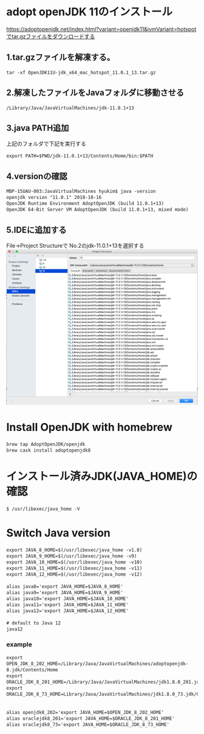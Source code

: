 # adopt openJDK 11のインストール
https://adoptopenjdk.net/index.html?variant=openjdk11&jvmVariant=hotspotでtar.gzファイルをダウンロードする

## 1.tar.gzファイルを解凍する。
```
tar -xf OpenJDK11U-jdk_x64_mac_hotspot_11.0.1_13.tar.gz
```

## 2.解凍したファイルをJavaフォルダに移動させる
```
/Library/Java/JavaVirtualMachines/jdk-11.0.1+13
```

## 3.java PATH追加
上記のフォルダで下記を実行する
```
export PATH=$PWD/jdk-11.0.1+13/Contents/Home/bin:$PATH
```

## 4.versionの確認
```
MBP-15UAU-003:JavaVirtualMachines hyukim$ java -version
openjdk version "11.0.1" 2018-10-16
OpenJDK Runtime Environment AdoptOpenJDK (build 11.0.1+13)
OpenJDK 64-Bit Server VM AdoptOpenJDK (build 11.0.1+13, mixed mode)
```

## 5.IDEに追加する
File→Project Structureで
No.2のjdk-11.0.1+13を選択する
![](https://github.com/buzzricksons/til/blob/master/_Image/_設定まとめ/jdk11.png)

# Install OpenJDK with homebrew
```Shell
brew tap AdoptOpenJDK/openjdk
brew cask install adoptopenjdk8
```

# インストール済みJDK(JAVA_HOME)の確認
```Shell
$ /usr/libexec/java_home -V
```

# Switch Java version
```
export JAVA_8_HOME=$(/usr/libexec/java_home -v1.8)
export JAVA_9_HOME=$(/usr/libexec/java_home -v9)
export JAVA_10_HOME=$(/usr/libexec/java_home -v10)
export JAVA_11_HOME=$(/usr/libexec/java_home -v11)
export JAVA_12_HOME=$(/usr/libexec/java_home -v12)

alias java8='export JAVA_HOME=$JAVA_8_HOME'
alias java9='export JAVA_HOME=$JAVA_9_HOME'
alias java10='export JAVA_HOME=$JAVA_10_HOME'
alias java11='export JAVA_HOME=$JAVA_11_HOME'
alias java12='export JAVA_HOME=$JAVA_12_HOME'

# default to Java 12
java12
```

### example
```Shell
export OPEN_JDK_8_202_HOME=/Library/Java/JavaVirtualMachines/adoptopenjdk-8.jdk/Contents/Home
export ORACLE_JDK_8_201_HOME=/Library/Java/JavaVirtualMachines/jdk1.8.0_201.jdk/Contents/Home
export ORACLE_JDK_8_73_HOME=Library/Java/JavaVirtualMachines/jdk1.8.0_73.jdk/Contents/Home


alias openjdk8_202='export JAVA_HOME=$OPEN_JDK_8_202_HOME'
alias oraclejdk8_201='export JAVA_HOME=$ORACLE_JDK_8_201_HOME'
alias oraclejdk8_73='export JAVA_HOME=$ORACLE_JDK_8_73_HOME'
```







